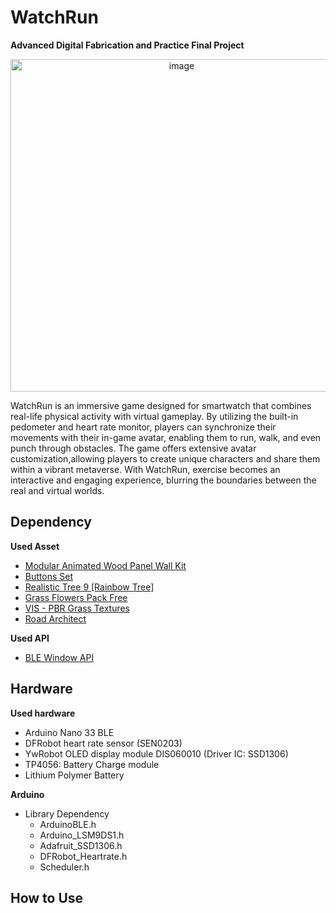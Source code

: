 # WatchRun
**Advanced Digital Fabrication and Practice Final Project**

<p align="center">
<img width="532" alt="image" src="https://github.com/yongarry/WatchRun/assets/71639336/d642c70e-1fcc-498c-b9ab-da895bb4eb56">
</p>

WatchRun is an immersive game designed for smartwatch that combines real-life physical activity with virtual gameplay. By utilizing the built-in pedometer and heart rate monitor, players can synchronize their movements with their in-game avatar, enabling them to run, walk, and even punch through obstacles. The game offers extensive avatar customization,allowing players to create unique characters and share them within a vibrant metaverse. With WatchRun, exercise becomes an interactive and engaging experience, blurring the boundaries between the real and virtual worlds.

## Dependency
**Used Asset**
- [Modular Animated Wood Panel Wall Kit](https://assetstore.unity.com/packages/3d/environments/modular-animated-wood-panel-wall-kit-vertical-wall-destructible--178400)
- [Buttons Set](https://assetstore.unity.com/packages/2d/gui/buttons-set-211824)
- [Realistic Tree 9 [Rainbow Tree]](https://assetstore.unity.com/packages/3d/vegetation/trees/realistic-tree-9-rainbow-tree-54622)
- [Grass Flowers Pack Free](https://assetstore.unity.com/packages/2d/textures-materials/nature/grass-flowers-pack-free-138810)
- [VIS - PBR Grass Textures](https://assetstore.unity.com/packages/2d/textures-materials/floors/vis-pbr-grass-textures-198071)
- [Road Architect](https://github.com/MicroGSD/RoadArchitect)

**Used API**
- [BLE Window API](https://github.com/adabru/BleWinrtDll)

## Hardware
**Used hardware**
- Arduino Nano 33 BLE
- DFRobot heart rate sensor (SEN0203)
- YwRobot OLED display module DIS060010 (Driver IC: SSD1306)
- TP4056: Battery Charge module
- Lithium Polymer Battery

**Arduino**
- Library Dependency
    - ArduinoBLE.h
    - Arduino_LSM9DS1.h
    - Adafruit_SSD1306.h
    - DFRobot_Heartrate.h
    - Scheduler.h

## How to Use
